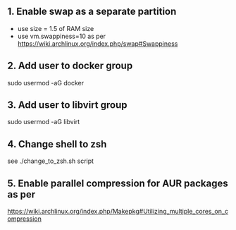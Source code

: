 ## 1. Enable swap as a separate partition 
- use size = 1.5 of RAM size
- use vm.swappiness=10 as per https://wiki.archlinux.org/index.php/swap#Swappiness

## 2. Add user to docker group
sudo usermod -aG docker <username>

## 3. Add user to libvirt group
sudo usermod -aG libvirt <username>

## 4. Change shell to zsh
see ./change_to_zsh.sh script

## 5. Enable parallel compression for AUR packages as per
https://wiki.archlinux.org/index.php/Makepkg#Utilizing_multiple_cores_on_compression
